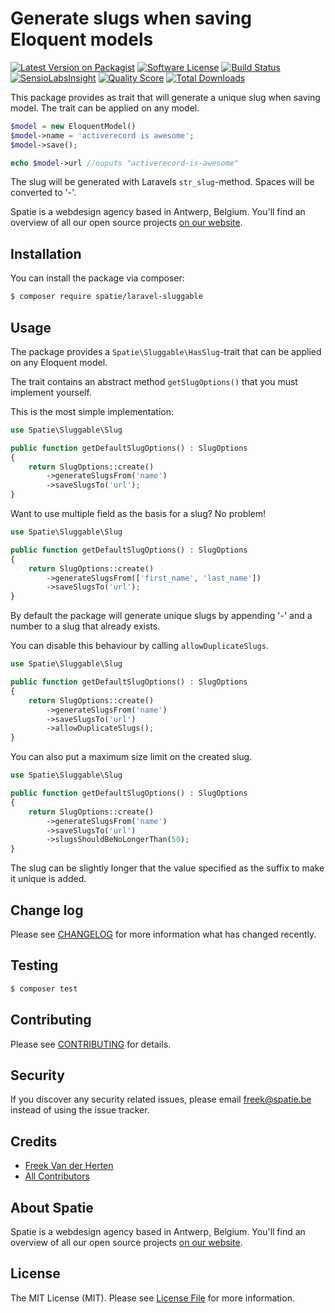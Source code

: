 # Generate slugs when saving Eloquent models

[![Latest Version on Packagist](https://img.shields.io/packagist/v/spatie/laravel-sluggable.svg?style=flat-square)](https://packagist.org/packages/spatie/laravel-sluggable)
[![Software License](https://img.shields.io/badge/license-MIT-brightgreen.svg?style=flat-square)](LICENSE.md)
[![Build Status](https://img.shields.io/travis/spatie/laravel-sluggable/master.svg?style=flat-square)](https://travis-ci.org/spatie/laravel-sluggable)
[![SensioLabsInsight](https://img.shields.io/sensiolabs/i/a56f8c11-331f-4d3c-8724-77f55969f2f7.svg?style=flat-square)](https://insight.sensiolabs.com/projects/a56f8c11-331f-4d3c-8724-77f55969f2f7)
[![Quality Score](https://img.shields.io/scrutinizer/g/spatie/laravel-sluggable.svg?style=flat-square)](https://scrutinizer-ci.com/g/spatie/laravel-sluggable)
[![Total Downloads](https://img.shields.io/packagist/dt/spatie/laravel-sluggable.svg?style=flat-square)](https://packagist.org/packages/spatie/laravel-sluggable)

This package provides as trait that will generate a unique slug when saving model. The trait can be applied on any model. 

```php
$model = new EloquentModel()
$model->name = 'activerecord is awesome';
$model->save();

echo $model->url //ouputs "activerecord-is-awesome"
```

The slug will be generated with Laravels `str_slug`-method. Spaces will be converted to '-'.

Spatie is a webdesign agency based in Antwerp, Belgium. You'll find an overview of all our open source projects [on our website](https://spatie.be/opensource).

## Installation

You can install the package via composer:
``` bash
$ composer require spatie/laravel-sluggable
```

## Usage

The package provides a `Spatie\Sluggable\HasSlug`-trait that can be applied on any Eloquent model. 


The trait contains an abstract method `getSlugOptions()` that you must implement yourself. 

This is the most simple implementation:

```php
use Spatie\Sluggable\Slug

public function getDefaultSlugOptions() : SlugOptions
{
    return SlugOptions::create()
        ->generateSlugsFrom('name')
        ->saveSlugsTo('url');
}
```

Want to use multiple field as the basis for a slug? No problem!

```php
use Spatie\Sluggable\Slug

public function getDefaultSlugOptions() : SlugOptions
{
    return SlugOptions::create()
        ->generateSlugsFrom(['first_name', 'last_name'])
        ->saveSlugsTo('url');
}
```

By default the package will generate unique slugs by appending '-' and a number to a slug that already exists.

You can disable this behaviour by calling `allowDuplicateSlugs`.

```php
use Spatie\Sluggable\Slug

public function getDefaultSlugOptions() : SlugOptions
{
    return SlugOptions::create()
        ->generateSlugsFrom('name')
        ->saveSlugsTo('url')
        ->allowDuplicateSlugs();
}
```

You can also put a maximum size limit on the created slug.

```php
use Spatie\Sluggable\Slug

public function getDefaultSlugOptions() : SlugOptions
{
    return SlugOptions::create()
        ->generateSlugsFrom('name')
        ->saveSlugsTo('url')
        ->slugsShouldBeNoLongerThan(50);
}
```

The slug can be slightly longer that the value specified as the suffix to make it unique is added.


## Change log

Please see [CHANGELOG](CHANGELOG.md) for more information what has changed recently.

## Testing

``` bash
$ composer test
```

## Contributing

Please see [CONTRIBUTING](CONTRIBUTING.md) for details.

## Security

If you discover any security related issues, please email freek@spatie.be instead of using the issue tracker.

## Credits

- [Freek Van der Herten](https://github.com/freekmurze)
- [All Contributors](../../contributors)

## About Spatie
Spatie is a webdesign agency based in Antwerp, Belgium. You'll find an overview of all our open source projects [on our website](https://spatie.be/opensource).

## License

The MIT License (MIT). Please see [License File](LICENSE.md) for more information.
